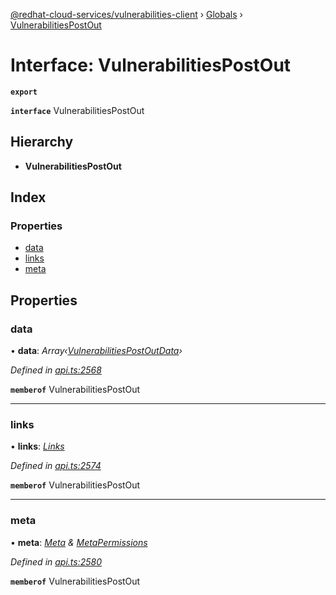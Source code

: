 [@redhat-cloud-services/vulnerabilities-client](../README.md) › [Globals](../globals.md) › [VulnerabilitiesPostOut](vulnerabilitiespostout.md)

# Interface: VulnerabilitiesPostOut

**`export`** 

**`interface`** VulnerabilitiesPostOut

## Hierarchy

* **VulnerabilitiesPostOut**

## Index

### Properties

* [data](vulnerabilitiespostout.md#data)
* [links](vulnerabilitiespostout.md#links)
* [meta](vulnerabilitiespostout.md#meta)

## Properties

###  data

• **data**: *Array‹[VulnerabilitiesPostOutData](vulnerabilitiespostoutdata.md)›*

*Defined in [api.ts:2568](https://github.com/RedHatInsights/javascript-clients/blob/master/packages/vulnerabilities/api.ts#L2568)*

**`memberof`** VulnerabilitiesPostOut

___

###  links

• **links**: *[Links](links.md)*

*Defined in [api.ts:2574](https://github.com/RedHatInsights/javascript-clients/blob/master/packages/vulnerabilities/api.ts#L2574)*

**`memberof`** VulnerabilitiesPostOut

___

###  meta

• **meta**: *[Meta](meta.md) & [MetaPermissions](metapermissions.md)*

*Defined in [api.ts:2580](https://github.com/RedHatInsights/javascript-clients/blob/master/packages/vulnerabilities/api.ts#L2580)*

**`memberof`** VulnerabilitiesPostOut
